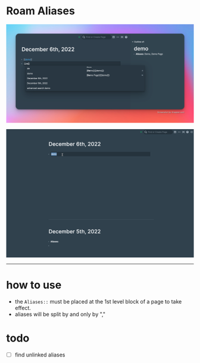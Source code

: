 # Roam Aliases


![](https://github.com/dive2Pro/roam-aliases/blob/master/demo.png)



![](https://github.com/dive2Pro/roam-aliases/blob/master/demo.gif)


---


# how to use

- the `Aliases::`  must be placed at the 1st level block of a page to take effect.
- aliases will be split by and only by ","


# todo

- [ ] find unlinked aliases 
